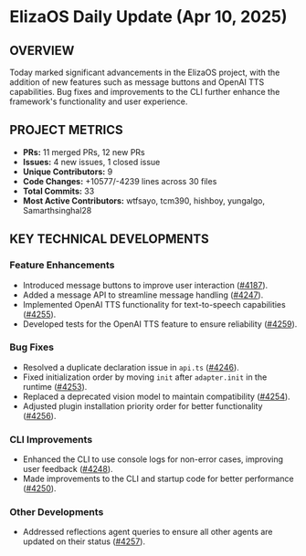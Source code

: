 # ElizaOS Daily Update (Apr 10, 2025)

## OVERVIEW 
Today marked significant advancements in the ElizaOS project, with the addition of new features such as message buttons and OpenAI TTS capabilities. Bug fixes and improvements to the CLI further enhance the framework's functionality and user experience.

## PROJECT METRICS
- **PRs:** 11 merged PRs, 12 new PRs
- **Issues:** 4 new issues, 1 closed issue
- **Unique Contributors:** 9
- **Code Changes:** +10577/-4239 lines across 30 files
- **Total Commits:** 33
- **Most Active Contributors:** wtfsayo, tcm390, hishboy, yungalgo, Samarthsinghal28

## KEY TECHNICAL DEVELOPMENTS

### Feature Enhancements
- Introduced message buttons to improve user interaction ([#4187](https://github.com/elizaos/eliza/pull/4187)).
- Added a message API to streamline message handling ([#4247](https://github.com/elizaos/eliza/pull/4247)).
- Implemented OpenAI TTS functionality for text-to-speech capabilities ([#4255](https://github.com/elizaos/eliza/pull/4255)).
- Developed tests for the OpenAI TTS feature to ensure reliability ([#4259](https://github.com/elizaos/eliza/pull/4259)).

### Bug Fixes
- Resolved a duplicate declaration issue in `api.ts` ([#4246](https://github.com/elizaos/eliza/pull/4246)).
- Fixed initialization order by moving `init` after `adapter.init` in the runtime ([#4253](https://github.com/elizaos/eliza/pull/4253)).
- Replaced a deprecated vision model to maintain compatibility ([#4254](https://github.com/elizaos/eliza/pull/4254)).
- Adjusted plugin installation priority order for better functionality ([#4256](https://github.com/elizaos/eliza/pull/4256)).

### CLI Improvements
- Enhanced the CLI to use console logs for non-error cases, improving user feedback ([#4248](https://github.com/elizaos/eliza/pull/4248)).
- Made improvements to the CLI and startup code for better performance ([#4250](https://github.com/elizaos/eliza/pull/4250)).

### Other Developments
- Addressed reflections agent queries to ensure all other agents are updated on their status ([#4257](https://github.com/elizaos/eliza/pull/4257)).